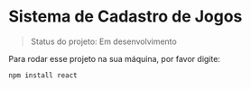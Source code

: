 # Sistema de Cadastro de Jogos

>Status do projeto: Em desenvolvimento

Para rodar esse projeto na sua máquina, por favor digite:

```
npm install react
```
